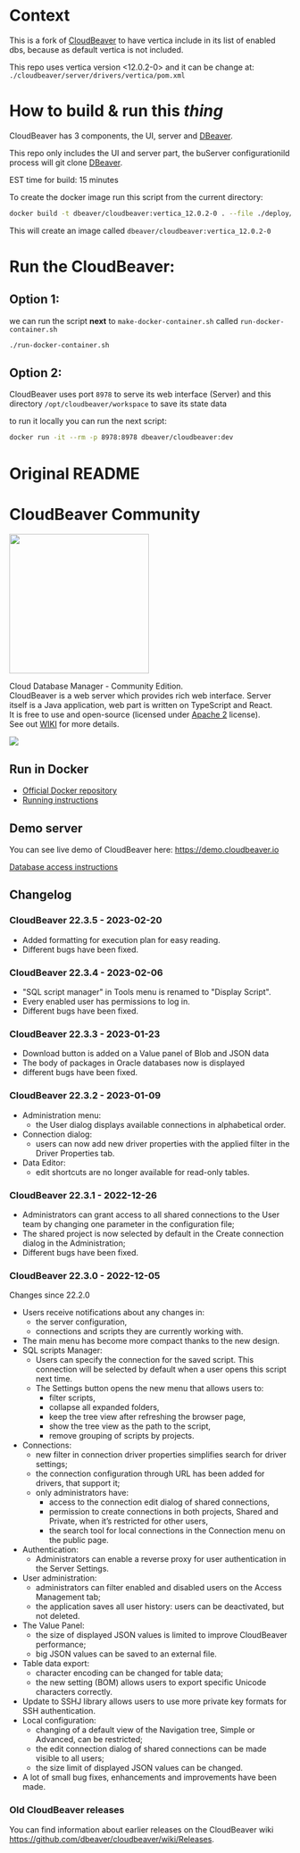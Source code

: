 # Context

This is a fork of [CloudBeaver](https://github.com/dbeaver/cloudbeaver) to have vertica include in its list of enabled dbs, because as default vertica is not included.

This repo uses vertica version <12.0.2-0> and it can be change at:
`./cloudbeaver/server/drivers/vertica/pom.xml`

# How to build & run this _thing_

CloudBeaver has 3 components, the UI, server and [DBeaver](https://github.com/dbeaver/dbeaver).

This repo only includes the UI and server part, the buServer configurationild process will git clone [DBeaver](https://github.com/dbeaver/dbeaver).

EST time for build: 15 minutes

To create the docker image run this script from the current directory:

```sh
docker build -t dbeaver/cloudbeaver:vertica_12.0.2-0 . --file ./deploy/docker/Dockerfile
```

This will create an image called `dbeaver/cloudbeaver:vertica_12.0.2-0`

# Run the CloudBeaver:

## Option 1:

we can run the script **next** to `make-docker-container.sh` called `run-docker-container.sh`

```sh
./run-docker-container.sh
```

## Option 2:

CloudBeaver uses port `8978` to serve its web interface (Server) and this directory `/opt/cloudbeaver/workspace` to save its state data

to run it locally you can run the next script:

```sh
docker run -it --rm -p 8978:8978 dbeaver/cloudbeaver:dev
```

# Original README

# CloudBeaver Community

<img src="https://github.com/dbeaver/cloudbeaver/wiki/images/cloudbeaver-logo.png" width="250"/>

Cloud Database Manager - Community Edition.  
CloudBeaver is a web server which provides rich web interface. Server itself is a Java application, web part is written on TypeScript and React.  
It is free to use and open-source (licensed under [Apache 2](https://github.com/dbeaver/cloudbeaver/blob/devel/LICENSE) license).  
See out [WIKI](https://github.com/dbeaver/cloudbeaver/wiki) for more details.

![](https://github.com/dbeaver/cloudbeaver/wiki/images/demo_screenshot_1.png)

## Run in Docker

- [Official Docker repository](https://hub.docker.com/r/dbeaver/cloudbeaver)
- [Running instructions](https://github.com/dbeaver/cloudbeaver/wiki/Run-Docker-Container)

## Demo server

You can see live demo of CloudBeaver here: https://demo.cloudbeaver.io

[Database access instructions](https://github.com/dbeaver/cloudbeaver/wiki/Demo-Server)

## Changelog

### CloudBeaver 22.3.5 - 2023-02-20

- Added formatting for execution plan for easy reading.
- Different bugs have been fixed.

### CloudBeaver 22.3.4 - 2023-02-06

- "SQL script manager" in Tools menu is renamed to "Display Script".
- Every enabled user has permissions to log in.
- Different bugs have been fixed.

### CloudBeaver 22.3.3 - 2023-01-23

- Download button is added on a Value panel of Blob and JSON data
- The body of packages in Oracle databases now is displayed
- different bugs have been fixed.

### CloudBeaver 22.3.2 - 2023-01-09

- Administration menu:
  - the User dialog displays available connections in alphabetical order.
- Connection dialog:
  - users can now add new driver properties with the applied filter in the Driver Properties tab.
- Data Editor:
  - edit shortcuts are no longer available for read-only tables.

### CloudBeaver 22.3.1 - 2022-12-26

- Administrators can grant access to all shared connections to the User team by changing one parameter in the configuration file;
- The shared project is now selected by default in the Create connection dialog in the Administration;
- Different bugs have been fixed.

### CloudBeaver 22.3.0 - 2022-12-05

Changes since 22.2.0

- Users receive notifications about any changes in:
  - the server configuration,
  - connections and scripts they are currently working with.
- The main menu has become more compact thanks to the new design.
- SQL scripts Manager:
  - Users can specify the connection for the saved script. This connection will be selected by default when a user opens this script next time.
  - The Settings button opens the new menu that allows users to:
    - filter scripts,
    - collapse all expanded folders,
    - keep the tree view after refreshing the browser page,
    - show the tree view as the path to the script,
    - remove grouping of scripts by projects.
- Connections:
  - new filter in connection driver properties simplifies search for driver settings;
  - the connection configuration through URL has been added for drivers, that support it;
  - only administrators have:
    - access to the connection edit dialog of shared connections,
    - permission to create connections in both projects, Shared and Private, when it’s restricted for other users,
    - the search tool for local connections in the Connection menu on the public page.
- Authentication:
  - Administrators can enable a reverse proxy for user authentication in the Server Settings.
- User administration:
  - administrators can filter enabled and disabled users on the Access Management tab;
  - the application saves all user history: users can be deactivated, but not deleted.
- The Value Panel:
  - the size of displayed JSON values is limited to improve CloudBeaver performance;
  - big JSON values can be saved to an external file.
- Table data export:
  - character encoding can be changed for table data;
  - the new setting (BOM) allows users to export specific Unicode characters correctly.
- Update to SSHJ library allows users to use more private key formats for SSH authentication.
- Local configuration:
  - changing of a default view of the Navigation tree, Simple or Advanced, can be restricted;
  - the edit connection dialog of shared connections can be made visible to all users;
  - the size limit of displayed JSON values can be changed.
- A lot of small bug fixes, enhancements and improvements have been made.

### Old CloudBeaver releases

You can find information about earlier releases on the CloudBeaver wiki https://github.com/dbeaver/cloudbeaver/wiki/Releases.
